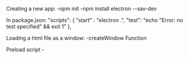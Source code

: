 Creating a new app:
    -npm init
    -npm install electron --sav-dev

In package.json:
  "scripts": {
    "start" : "electron .",
    "test": "echo \"Error: no test specified\" && exit 1"
  },

Loading a html file as a window:
    -createWindow Function

Preload script
    -